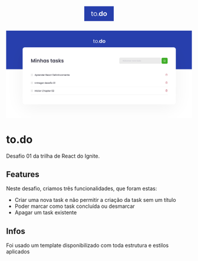 <h1 align="center">
  <img alt="Letmeask" height="40" title="Letmeask" src="./src/assets/images/logo.png" />
</h1>

![cover](./src/assets/images/screenshot.jpg)

# to.do

Desafio 01 da trilha de React do Ignite.

## Features

Neste desafio, criamos três funcionalidades, que foram estas:
- Criar uma nova task e não permitir a criação da task sem um título
- Poder marcar como task concluída ou desmarcar
- Apagar um task existente

## Infos
Foi usado um template disponibilizado com toda estrutura e estilos aplicados